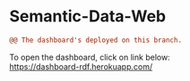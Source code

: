 # Semantic-Data-Web

```diff
@@ The dashboard's deployed on this branch. 

```

To open the dashboard, click on link below:  
https://dashboard-rdf.herokuapp.com/




